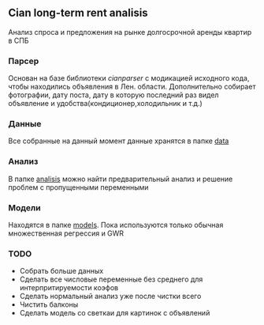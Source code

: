 ## Cian long-term rent analisis
Анализ спроса и предложения на рынке долгосрочной аренды квартир в СПБ

### Парсер
Основан на базе библиотеки *cianparser* с модикацией исходного кода, чтобы находились объявления в Лен. области.
Дополнительно собирает фотографии, дату поста, дату в которую последний раз видел объявление и удобства(кондиционер,холодильник и т.д.)

### Данные
Все собранные на данный момент данные хранятся в папке [data](/data/)

### Анализ
В папке [analisis](/analisis/) можно найти предварительный анализ и решение проблем с пропущенными переменными

### Модели
Находятся в папке [models](/models/).
Пока используются только обычная множественная регрессия и GWR

### TODO
- Собрать больше данных
- Сделать все числовые переменные без среднего для интерпритируемости коэфов
- Сделать нормальный анализ уже после чистки всего
- Чистить балконы
- Сделать модель со светкаи для картинок с объявлений
